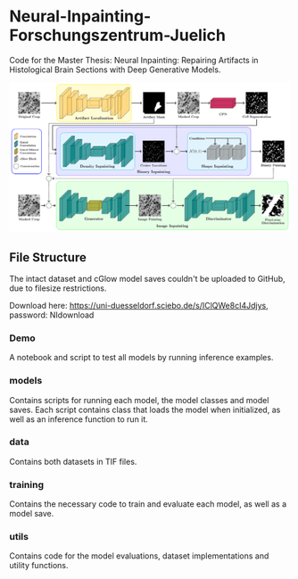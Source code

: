 # Neural-Inpainting-Forschungszentrum-Juelich

Code for the Master Thesis: Neural Inpainting: Repairing Artifacts in Histological Brain Sections with 
Deep Generative Models.

![alt text](https://github.com/KaiserTim/Neural-Inpainting-Repairing-Histological-Artifacts/blob/master/utils/NN_overview.png?raw=true)

## File Structure
The intact dataset and cGlow model saves couldn't be uploaded to GitHub, due to filesize restrictions.

Download here: https://uni-duesseldorf.sciebo.de/s/IClQWe8cI4Jdjys, password: NIdownload

### Demo
A notebook and script to test all models by running inference examples. 

### models
Contains scripts for running each model, the model classes and model saves. Each script contains class that loads the model when initialized, as well as
an inference function to run it. 

### data
Contains both datasets in TIF files.

### training
Contains the necessary code to train and evaluate each model, as well as a model save.

### utils
Contains code for the model evaluations, dataset implementations and utility functions.
